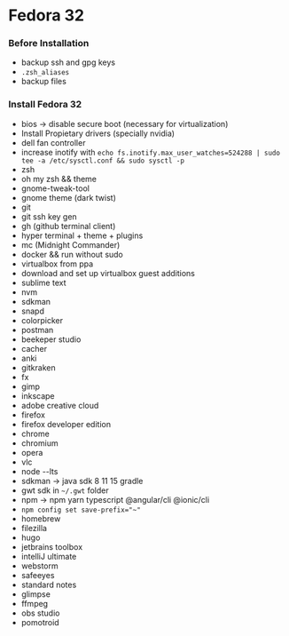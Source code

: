 # Fedora 32

### Before Installation
* backup ssh and gpg keys  
* `.zsh_aliases`
* backup files

### Install Fedora 32  
* bios -> disable secure boot (necessary for virtualization)  
* Install Propietary drivers (specially nvidia)
* dell fan controller  
* increase inotify with
`echo fs.inotify.max_user_watches=524288 | sudo tee -a /etc/sysctl.conf && sudo sysctl -p`  
* zsh  
* oh my zsh && theme  
* gnome-tweak-tool  
* gnome theme (dark twist)  
* git  
* git ssh key gen  
* gh (github terminal client)
* hyper terminal + theme + plugins  
* mc (Midnight Commander)  
* docker && run without sudo  
* virtualbox from ppa  
* download and set up virtualbox guest additions  
* sublime text  
* nvm  
* sdkman  
* snapd
* colorpicker  
* postman  
* beekeper studio
* cacher
* anki  
* gitkraken  
* fx  
* gimp  
* inkscape  
* adobe creative cloud  
* firefox  
* firefox developer edition  
* chrome  
* chromium  
* opera  
* vlc  
* node --lts  
* sdkman -> java sdk 8 11 15 gradle  
* gwt sdk in `~/.gwt` folder  
* npm -> npm yarn typescript @angular/cli @ionic/cli  
* `npm config set save-prefix="~"`
* homebrew
* filezilla
* hugo
* jetbrains toolbox  
* intelliJ ultimate  
* webstorm  
* safeeyes  
* standard notes  
* glimpse  
* ffmpeg
* obs studio  
* pomotroid
